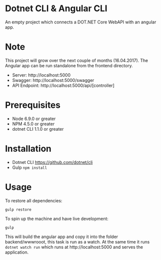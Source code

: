 # Dotnet CLI & Angular CLI
An empty project which connects a DOT.NET Core WebAPI with an angular app.

# Note
This project will grow over the next couple of months (16.04.2017). The Angular app can be run standalone from the frontend directory.

* Server: http://localhost:5000
* Swagger: http://localhost:5000/swagger
* API Endpoint: http://localhost:5000/api/[controller]

# Prerequisites
* Node 6.9.0 or greater
* NPM 4.5.0 or greater
* dotnet CLI 1.1.0 or greater

# Installation
* Dotnet CLI https://github.com/dotnet/cli
* Gulp ```npm install```

# Usage
To restore all dependencies:
```
gulp restore
```

To spin up the machine and have live development:
```
gulp
```

This will build the angular app and copy it into the folder backend/wwwrooot, this task is run as a watch. At the same time it runs ```dotnet watch run``` which runs at http://localhost:5000 and serves the application.

